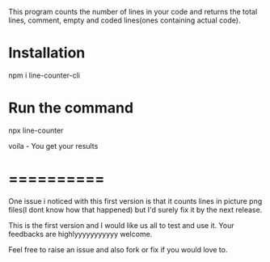 This program counts the number of lines in your code and returns the total lines, comment, empty and coded lines(ones containing actual code).


# Installation 
npm i line-counter-cli

# Run the command
npx line-counter

voila - You get your results 

# ==========
One issue i noticed with this first version is that it counts lines in picture png files(I dont know how that happened)
but I'd surely fix it by the next release.

This is the first version and I would like us all to test and use it.
Your feedbacks are highlyyyyyyyyyyy welcome.

Feel free to raise an issue and also fork or fix if you would love to.
